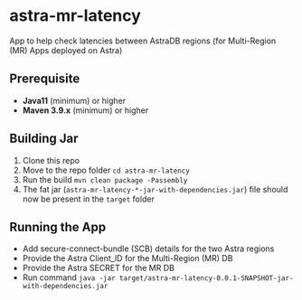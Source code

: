 # astra-mr-latency
App to help check latencies between AstraDB regions (for Multi-Region (MR) Apps deployed on Astra)

## Prerequisite
- **Java11** (minimum) or higher
- **Maven 3.9.x** (minimum) or higher

## Building Jar 
1. Clone this repo
2. Move to the repo folder `cd astra-mr-latency`
3. Run the build `mvn clean package -Passembly`
4. The fat jar (`astra-mr-latency-*-jar-with-dependencies.jar`) file should now be present in the `target` folder

## Running the App
- Add secure-connect-bundle (SCB) details for the two Astra regions
- Provide the Astra Client_ID for the Multi-Region (MR) DB
- Provide the Astra SECRET for the MR DB
- Run command `java -jar target/astra-mr-latency-0.0.1-SNAPSHOT-jar-with-dependencies.jar`
